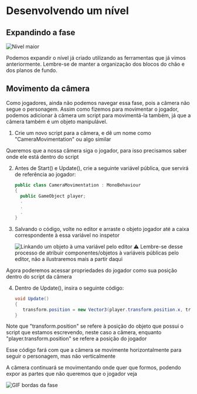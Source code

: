 # Desenvolvendo um nível
## Expandindo a fase

![Nível maior](https://media.discordapp.net/attachments/1105270961391030293/1138155828591988897/image.png?width=987&height=502)

Podemos expandir o nível já criado utilizando as ferramentas que já vimos anteriormente. Lembre-se de manter a organização dos blocos do chão e dos planos de fundo.

## Movimento da câmera

Como jogadores, ainda não podemos navegar essa fase, pois a câmera não segue o personagem.
Assim como fizemos para movimentar o jogador, podemos adicionar à câmera um script para movimentá-la também, já que a câmera também é um objeto manipulável.

1. Crie um novo script para a câmera, e dê um nome como "CameraMovimentation" ou algo similar

Queremos que a nossa câmera siga o jogador, para isso precisamos saber onde ele está dentro do script

2. Antes de Start() e Update(), crie a seguinte variável pública, que servirá de referência ao jogador:
   ```C#
   public class CameraMovimentation : MonoBehaviour
   {
     public GameObject player;
     .
     .
     .
   }
   ```

3. Salvando o código, volte no editor e arraste o objeto jogador até a caixa correspondente à essa variável no inspetor
   
   ![Linkando um objeto à uma variável pelo editor](https://media.discordapp.net/attachments/1105270961391030293/1138160991784403056/image.png?width=1013&height=411)
  ⚠ Lembre-se desse processo de atribuir componentes/objetos à variáveis públicas pelo editor, não a ilustraremos mais a partir daqui

Agora poderemos acessar propriedades do jogador como sua posição dentro do script da câmera

4. Dentro de Update(), insira o seguinte código:
   ```C#
   void Update()
   {
      transform.position = new Vector3(player.transform.position.x, transform.position.y, transform.position.z);
   }

   ```

Note que "transform.position" se refere à posição do objeto que possui o script que estamos escrevendo, neste caso a câmera, enquanto "player.transform.position" se refere a posição do jogador

Esse código fará com que a câmera se movimente horizontalmente para seguir o personagem, mas não verticalmente

A câmera continuará se movimentando onde quer que formos, podendo expor as partes que não queremos que o jogador veja
   
   ![GIF bordas da fase](https://cdn.discordapp.com/attachments/1105270961391030293/1138166371155451934/ezgif-5-15d373520c.gif)

   
